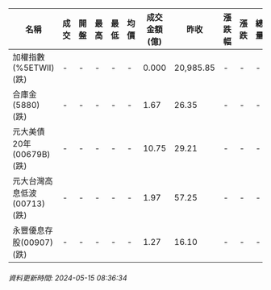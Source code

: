| 名稱 | 成交 | 開盤 | 最高 | 最低 | 均價 | 成交金額(億) | 昨收 | 漲跌幅 | 漲跌 | 總量 | 昨量 | 振幅 |
| -------- | -------- | -------- | -------- |-------- | -------- | -------- |-------- |-------- |-------- | -------- | -------- |-------- |
|加權指數(%5ETWII) (跌)|-|-|-|-|-|0.000|20,985.85|-|-|-|-|0.00%|
|合庫金(5880) (跌)|-|-|-|-|-|1.67|26.35|-|-|-|-|0.00%|
|元大美債20年(00679B) (跌)|-|-|-|-|-|10.75|29.21|-|-|-|-|0.00%|
|元大台灣高息低波(00713) (跌)|-|-|-|-|-|1.97|57.25|-|-|-|-|0.00%|
|永豐優息存股(00907) (跌)|-|-|-|-|-|1.27|16.10|-|-|-|-|0.00%|
###### 資料更新時間: 2024-05-15 08:36:34